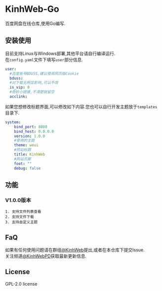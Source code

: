 # KinhWeb-Go
百度网盘在线仓库,使用Go编写.

## 安装使用  
目前支持Linux与Windows部署,其他平台请自行编译运行.  
在``config.yaml``文件下填写``user``部分信息.  

```yaml
user:
  #百度账号BDUSS,建议使用网页版Cookie
  bduss:
  #对下载无明显影响,可以不改
  is_vip: 0
  #奇妙小链接,不清楚就留空
  acclink:
```

如果您想修改标题界面,可以修改如下内容.您也可以自行开发主题放于``templates``目录下.
```yaml
system:
    bind_port: 8080
    bind_host: 0.0.0.0
    version: 1.0.0
    #使用的主题
    theme: weui
    #网站标题
    title: KinhWeb
    #网站页脚
    foot: ""
    debug: false
```

## 功能
### V1.0.0版本
    1. 支持文件列表查看
    2. 支持文件下载
    3. 支持自定义主题

## FaQ
如果有任何使用问题请在群组[@KinhWeb](https://t.me/kinhweb)提出,或者在本仓库下提交Issue.  
关注频道[@KinhWebPD](https://t.me/kinhwebpd)获取最新更新信息.  

## License
GPL-2.0 license
